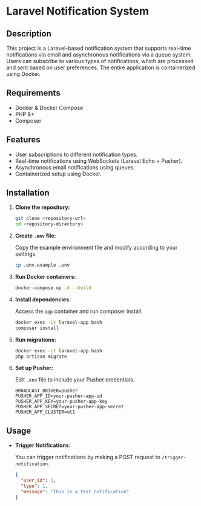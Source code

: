 # Laravel Notification System

## Description

This project is a Laravel-based notification system that supports real-time notifications via email and asynchronous notifications via a queue system. Users can subscribe to various types of notifications, which are processed and sent based on user preferences. The entire application is containerized using Docker.

## Requirements

- Docker & Docker Compose
- PHP 8+
- Composer

## Features

- User subscriptions to different notification types.
- Real-time notifications using WebSockets (Laravel Echo + Pusher).
- Asynchronous email notifications using queues.
- Containerized setup using Docker.

## Installation

1. **Clone the repository:**

    ```bash
    git clone <repository-url>
    cd <repository-directory>
    ```

2. **Create `.env` file:**

    Copy the example environment file and modify according to your settings.

    ```bash
    cp .env.example .env
    ```

3. **Run Docker containers:**

    ```bash
    docker-compose up -d --build
    ```

4. **Install dependencies:**

    Access the `app` container and run composer install.

    ```bash
    docker exec -it laravel-app bash
    composer install
    ```

5. **Run migrations:**

    ```bash
    docker exec -it laravel-app bash
    php artisan migrate
    ```

6. **Set up Pusher:**

    Edit `.env` file to include your Pusher credentials.

    ```dotenv
    BROADCAST_DRIVER=pusher
    PUSHER_APP_ID=your-pusher-app-id
    PUSHER_APP_KEY=your-pusher-app-key
    PUSHER_APP_SECRET=your-pusher-app-secret
    PUSHER_APP_CLUSTER=mt1
    ```

## Usage

- **Trigger Notifications:**
  
  You can trigger notifications by making a POST request to `/trigger-notification`.

  ```json
  {
    "user_id": 1,
    "type": 1,
    "message": "This is a test notification"
  }
